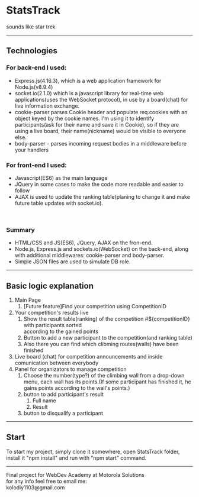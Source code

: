 # StatsTrack 
sounds like star trek 
<hr>
<h2>Technologies</h2>
<h3>For back-end I used:</h3>
<ul>
    <li>Express.js(4.16.3), which is a web application framework for Node.js(v8.9.4)</li>
    <li>socket.io(2.1.0) which  is a javascript library for real-time web applications(uses the WebSocket protocol), in use by               a board(chat) for live information exchange.</li>
    <li>cookie-parser parses Cookie header and populate req.cookies with an object keyed by the cookie names. I'm using it to identify       participants(ask for their name and save it in Cookie), so if they are using a live board, their name(nickname) would be visible to everyone else.</li>
    <li>body-parser - parses incoming request bodies in a middleware before your handlers</li>
</ul>
<h3>For front-end I used:</h3>
<ul>
    <li>Javascript(ES6) as the main language</li>
    <li>JQuery in some cases to make the code more readable and easier to follow</li>
    <li>AJAX is used to update the ranking table(planing to change it and make future table updates with socket.io).</li>
</ul>
<br>
<h3>Summary</h3>
<ul>
    <li>HTML/CSS and JS(ES6), JQuery, AJAX on the fron-end.</li>
    <li>
        Node.js, Express.js and sockets.io(WebSocket) on the back-end, along with additional middlewares: cookie-parser and body-parser.    </li>
    <li>Simple JSON files are used to simulate DB role.</li>
</ul>
<hr>
<h2>Basic logic explanation</h2>
<ol>
    <li>
        Main Page
        <ol>
            <li>
                [Future feature]Find your competition using CompetitionID
            </li>
        </ol>
    </li>
    <li>
        Your competition's results live
        <ol>
            <li>
                Show the result table(ranking) of the competition #${competitionID} with participants sorted <br> according to the gained points
            </li>
            <li>
                Button to add a new participant to the competition(and ranking table)
            </li>
            <li>
                Also there you can find which clibming routes(walls) have been finished
            </li>
        </ol>
    </li>
    <li>Live board (chat) for competition announcements and inside comunication between everybody
    <li>
        Panel for organizators to manage competition
        <ol>
            <li>
                Choose the number(type?) of the climbing wall from a drop-down menu,
                each wall has its points.(If some participant has finished it, he gains points according to
                the wall's points.)
            </li>
            <li>
              button to add participant's result
                <ol>
                    <li>Full name</li>
                    <li>Result</li>
                </ol>
            </li>
             <li>
                 button to disqualify a participant
            </li>
        </ol>
    </li>
</ol>
<hr>
<h2>Start</h2>
To start my project, simply clone it somewhere, open StatsTrack folder, install it "npm install" and run with "npm start" command.<br>
<hr> 
Final project for WebDev Academy at Motorola Solutions<br>
for any info feel free to email me:<br>
kolodiy1103@gmail.com

